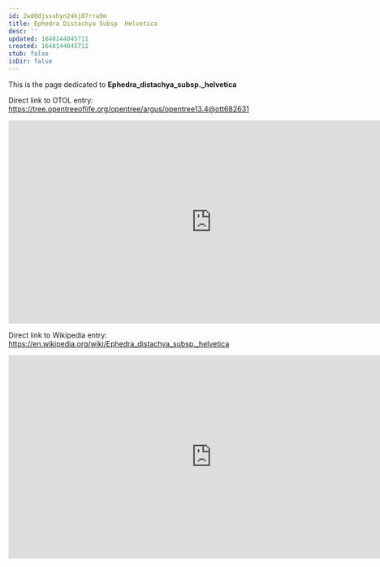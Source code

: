 ```yaml
---
id: 2wd0djssuhyn24kj87rra9m
title: Ephedra Distachya Subsp  Helvetica
desc: ''
updated: 1648144045711
created: 1648144045711
stub: false
isDir: false
---
```

This is the page dedicated to **Ephedra_distachya_subsp._helvetica**


Direct link to OTOL entry: https://tree.opentreeoflife.org/opentree/argus/opentree13.4@ott682631



<html>
    <body>
    <iframe src="https://tree.opentreeoflife.org/opentree/argus/opentree13.4@ott682631"
    width="800" height="400" frameborder="0" allowfullscreen> </iframe>
    </body>
</html>
    


Direct link to Wikipedia entry: https://en.wikipedia.org/wiki/Ephedra_distachya_subsp._helvetica



<html>
    <body>
    <iframe src="https://en.wikipedia.org/wiki/Ephedra_distachya_subsp._helvetica"
    width="800" height="400" frameborder="0" allowfullscreen> </iframe>
    </body>
</html>
    
